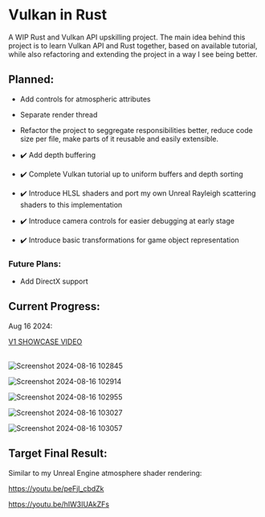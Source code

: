# Vulkan in Rust
A WIP Rust and Vulkan API upskilling project. 
The main idea behind this project is to learn Vulkan API and Rust together, based on available tutorial, while also refactoring and extending the project in a way I see being better.

## Planned:
- Add controls for atmospheric attributes
- Separate render thread
- Refactor the project to seggregate responsibilities better, reduce code size per file, make parts of it reusable and easily extensible.

- :heavy_check_mark: Add depth buffering
- :heavy_check_mark: Complete Vulkan tutorial up to uniform buffers and depth sorting
- :heavy_check_mark: Introduce HLSL shaders and port my own Unreal Rayleigh scattering shaders to this implementation
- :heavy_check_mark: Introduce camera controls for easier debugging at early stage
- :heavy_check_mark: Introduce basic transformations for game object representation

### Future Plans:
- Add DirectX support


## Current Progress:
Aug 16 2024:

[V1 SHOWCASE VIDEO](https://youtu.be/ELPfSUrOmJY)
<br/><br/>

![Screenshot 2024-08-16 102845](https://github.com/user-attachments/assets/b2a68a60-8e46-4027-8520-50d0951b9f82)

![Screenshot 2024-08-16 102914](https://github.com/user-attachments/assets/5f8d8740-d7bb-4bfe-8cfb-d5867b61e7a1)

![Screenshot 2024-08-16 102955](https://github.com/user-attachments/assets/556ba0d9-6354-42a2-a988-196ee47b9d73)

![Screenshot 2024-08-16 103027](https://github.com/user-attachments/assets/686ca412-083f-4a78-b0ed-6bc56c8608ed)

![Screenshot 2024-08-16 103057](https://github.com/user-attachments/assets/11aecb25-0a9f-464a-aafe-d4e8625fac24)


## Target Final Result:
Similar to my Unreal Engine atmosphere shader rendering:

https://youtu.be/peFjl_cbdZk

https://youtu.be/hIW3IUAkZFs
